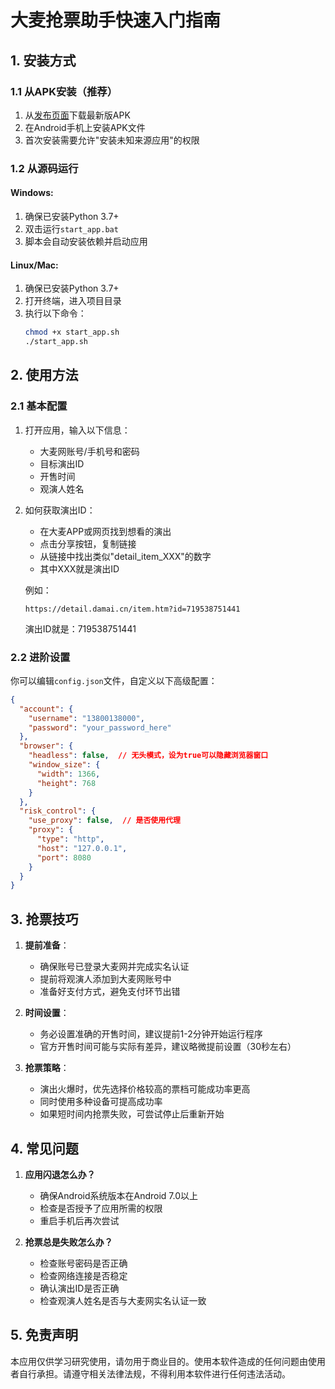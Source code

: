 # 大麦抢票助手快速入门指南

## 1. 安装方式

### 1.1 从APK安装（推荐）

1. 从[发布页面](https://github.com/[你的用户名]/damai-ticket/releases)下载最新版APK
2. 在Android手机上安装APK文件
3. 首次安装需要允许"安装未知来源应用"的权限

### 1.2 从源码运行

#### Windows:
1. 确保已安装Python 3.7+
2. 双击运行`start_app.bat`
3. 脚本会自动安装依赖并启动应用

#### Linux/Mac:
1. 确保已安装Python 3.7+
2. 打开终端，进入项目目录
3. 执行以下命令：
   ```bash
   chmod +x start_app.sh
   ./start_app.sh
   ```

## 2. 使用方法

### 2.1 基本配置

1. 打开应用，输入以下信息：
   - 大麦网账号/手机号和密码
   - 目标演出ID
   - 开售时间
   - 观演人姓名

2. 如何获取演出ID：
   - 在大麦APP或网页找到想看的演出
   - 点击分享按钮，复制链接
   - 从链接中找出类似"detail_item_XXX"的数字
   - 其中XXX就是演出ID

   例如：
   ```
   https://detail.damai.cn/item.htm?id=719538751441
   ```
   演出ID就是：719538751441

### 2.2 进阶设置

你可以编辑`config.json`文件，自定义以下高级配置：

```json
{
  "account": {
    "username": "13800138000",
    "password": "your_password_here"
  },
  "browser": {
    "headless": false,  // 无头模式，设为true可以隐藏浏览器窗口
    "window_size": {
      "width": 1366,
      "height": 768
    }
  },
  "risk_control": {
    "use_proxy": false,  // 是否使用代理
    "proxy": {
      "type": "http",
      "host": "127.0.0.1",
      "port": 8080
    }
  }
}
```

## 3. 抢票技巧

1. **提前准备**：
   - 确保账号已登录大麦网并完成实名认证
   - 提前将观演人添加到大麦网账号中
   - 准备好支付方式，避免支付环节出错

2. **时间设置**：
   - 务必设置准确的开售时间，建议提前1-2分钟开始运行程序
   - 官方开售时间可能与实际有差异，建议略微提前设置（30秒左右）

3. **抢票策略**：
   - 演出火爆时，优先选择价格较高的票档可能成功率更高
   - 同时使用多种设备可提高成功率
   - 如果短时间内抢票失败，可尝试停止后重新开始

## 4. 常见问题

1. **应用闪退怎么办？**
   - 确保Android系统版本在Android 7.0以上
   - 检查是否授予了应用所需的权限
   - 重启手机后再次尝试

2. **抢票总是失败怎么办？**
   - 检查账号密码是否正确
   - 检查网络连接是否稳定
   - 确认演出ID是否正确
   - 检查观演人姓名是否与大麦网实名认证一致

## 5. 免责声明

本应用仅供学习研究使用，请勿用于商业目的。使用本软件造成的任何问题由使用者自行承担。请遵守相关法律法规，不得利用本软件进行任何违法活动。 